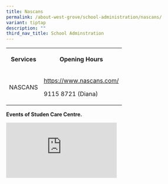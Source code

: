 ```yaml
---
title: Nascans
permalink: /about-west-grove/school-administration/nascans/
variant: tiptap
description: ""
third_nav_title: School Adminstration
---
```

<p></p>
<table>
<tbody>
<tr>
<th rowspan="1" colspan="1">
<p>Services</p>
</th>
<th rowspan="1" colspan="1">
<p>Opening Hours</p>
</th>
</tr>
<tr>
<td rowspan="1" colspan="1">
<p>NASCANS</p>
</td>
<td rowspan="1" colspan="1">
<p><a href="https://www.nascans.com/" rel="noopener noreferrer nofollow" target="_blank">https://www.nascans.com/</a>
</p>
<p></p>
<p></p>
<p>9115 8721 (Diana)</p>
</td>
</tr>
</tbody>
</table>
<p><strong>Events of Studen Care Centre.</strong>
</p>
<div class="iframe-wrapper">
<iframe allowfullscreen="true" frameborder="0" src="https://docs.google.com/presentation/d/e/2PACX-1vQzkpi9JjOMsnLFVFiFRLd_eUHOgJqXZfGhM2ow1j_Sl6S0wcLSKtLCS5TdURsf8kXi59yY_GI8S50J/embed?start=true&amp;amp;loop=true&amp;amp;delayms=3000"></iframe>
</div>
<p></p>